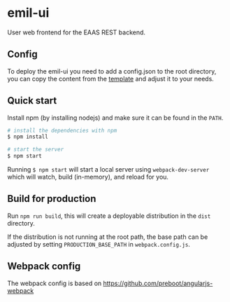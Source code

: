 # emil-ui
User web frontend for the EAAS REST backend.

## Config
To deploy the emil-ui you need to add a config.json to the root directory, you can copy the content from the [template](config.json.template) and adjust it to your needs.

## Quick start
Install npm (by installing nodejs) and make sure it can be found in the `PATH`.

```bash
# install the dependencies with npm
$ npm install

# start the server
$ npm start
```

Running `$ npm start` will start a local server using `webpack-dev-server` which will watch, build (in-memory), and reload for you.


## Build for production
Run `npm run build`, this will create a deployable distribution in the `dist` directory.

If the distribution is not running at the root path, the base path can be adjusted by setting `PRODUCTION_BASE_PATH` in `webpack.config.js`.

## Webpack config
The webpack config is based on https://github.com/preboot/angularjs-webpack